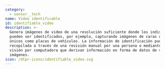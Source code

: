 ```yaml
---
category:
  - sensor__tech
name: Video identificable
id: identifiable_video
description: >-
  Genera imágenes de video de una resolución suficiente donde los individuos
  pueden ser identificados, por ejemplo, capturando imágenes de caras o números
  únicos como placas de vehículos. La información de identificación puede ser
  recopilada a través de una revisión manual por una persona o mediante técnicas
  visión por computadora que derivan información en forma de datos de videos o
  imágenes.
icon: /dtpr-icons/identifiable_video.svg
---
```


